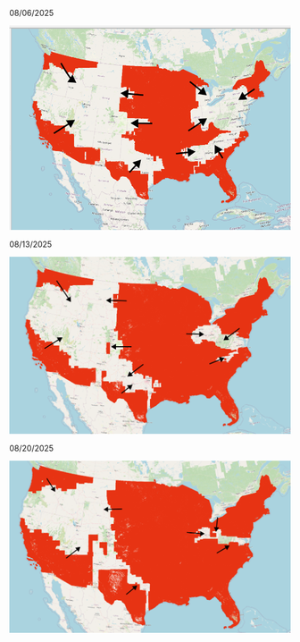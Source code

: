 08/06/2025

![aug082025](images/story_so_far.png)

08/13/2025

![aug132025](images/story_so_far_2.png)

08/20/2025

![aug202025](images/story_so_far_3.png)
